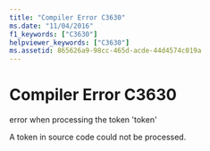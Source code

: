 ```yaml
---
title: "Compiler Error C3630"
ms.date: "11/04/2016"
f1_keywords: ["C3630"]
helpviewer_keywords: ["C3630"]
ms.assetid: 865626a9-98cc-465d-acde-44d4574c019a
---
```

# Compiler Error C3630

error when processing the token 'token'

A token in source code could not be processed.